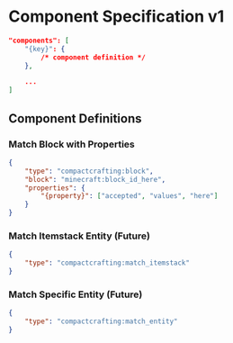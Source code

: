 # Component Specification v1

```json
"components": [
    "{key}": { 
        /* component definition */
    },

    ...
]
```


## Component Definitions

### Match Block with Properties
```json
{
    "type": "compactcrafting:block",
    "block": "minecraft:block_id_here",
    "properties": {
        "{property}": ["accepted", "values", "here"]
    }
}
```

### Match Itemstack Entity (Future)
```json
{
    "type": "compactcrafting:match_itemstack"
}
```

### Match Specific Entity (Future)
```json
{
    "type": "compactcrafting:match_entity"
}
```